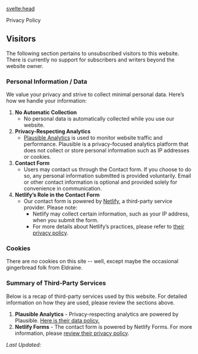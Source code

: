 <script>
import { PUBLIC_APP_NAME } from '$env/static/public';
import PageTitle from '../../components/layout/PageTitle.svelte';
import FormattedDate from '../../components/FormattedDate.svelte';

</script>

<svelte:head>
<title>{PUBLIC_APP_NAME} Privacy Policy</title>
</svelte:head>

<PageTitle>Privacy Policy</PageTitle>

## Visitors

The following section pertains to unsubscribed visitors to this website. There is currently no support for subscribers and writers beyond the website owner.

### Personal Information / Data

We value your privacy and strive to collect minimal personal data. Here’s how we handle your information:

1. **No Automatic Collection**
   - No personal data is automatically collected while you use our website.
2. **Privacy-Respecting Analytics**
   - [Plausible Analytics](https://plausible.io/) is used to monitor website traffic and performance. Plausible is a privacy-focused analytics platform that does not collect or store personal information such as IP addresses or cookies.
3. **Contact Form**
   - Users may contact us through the Contact form. If you choose to do so, any personal information submitted is provided voluntarily. Email or other contact information is optional and provided solely for convenience in communication.
4. **Netlify’s Role in the Contact Form**
   - Our contact form is powered by [Netlify](https://www.netlify.com/), a third-party service provider. Please note:
     - Netlify may collect certain information, such as your IP address, when you submit the form.
     - For more details about Netlify’s practices, please refer to [their privacy policy](https://www.netlify.com/privacy/).

### Cookies

There are no cookies on this site -- well, except maybe the occasional gingerbread folk from Eldraine.

### Summary of Third-Party Services

Below is a recap of third-party services used by this website. For detailed information on how they are used, please review the sections above.

1. **Plausible Analytics** - Privacy-respecting analytics are powered by Plausible. [Here is their data policy.](https://plausible.io/data-policy)
2. **Netlify Forms** - The contact form is powered by Netlify Forms. For more information, please [review their privacy policy](https://www.netlify.com/privacy/).

_Last Updated: <FormattedDate date="2025-06-12" />_
